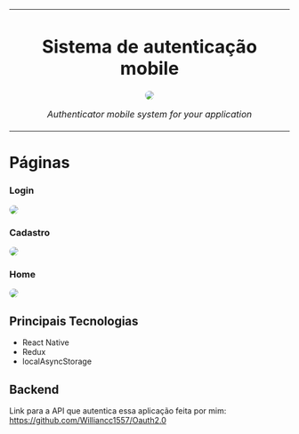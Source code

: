 <table align="center">
<tr>
<td align="center" width="9999">

# Sistema de autenticação mobile

<img src="imgs/login.png" style="border-radius: 10px"/>

*Authenticator mobile system for your application*

</td>
</tr>
</table>


# Páginas

### Login
<img src="imgs/login.png" style="border-radius: 10px"/>

### Cadastro
<img src="imgs/signup.png" style="border-radius: 10px"/>

### Home 
<img src="imgs/home.png" style="border-radius: 10px"/>


## Principais Tecnologias

* React Native
* Redux
* localAsyncStorage

## Backend

Link para a API que autentica essa aplicação feita por mim:
https://github.com/Williancc1557/Oauth2.0
